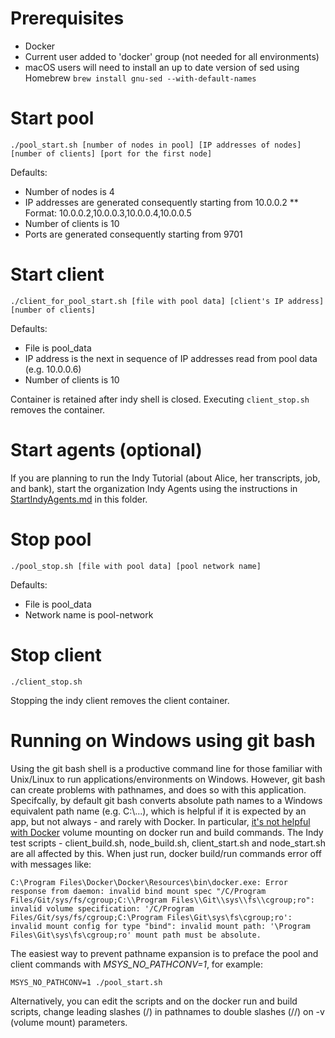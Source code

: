 # Prerequisites
* Docker
* Current user added to 'docker' group (not needed for all environments)
* macOS users will need to install an up to date version of sed using Homebrew `brew install gnu-sed --with-default-names`

# Start pool
```
./pool_start.sh [number of nodes in pool] [IP addresses of nodes] [number of clients] [port for the first node]
```
Defaults:
* Number of nodes is 4
* IP addresses are generated consequently starting from 10.0.0.2
** Format: 10.0.0.2,10.0.0.3,10.0.0.4,10.0.0.5
* Number of clients is 10
* Ports are generated consequently starting from 9701

# Start client
```
./client_for_pool_start.sh [file with pool data] [client's IP address] [number of clients]
```
Defaults:
* File is pool_data
* IP address is the next in sequence of IP addresses read from pool data (e.g. 10.0.0.6)
* Number of clients is 10

Container is retained after indy shell is closed. Executing ```client_stop.sh``` removes the container.

# Start agents (optional)

If you are planning to run the Indy Tutorial (about Alice, her transcripts, job, and bank), start the organization Indy Agents using the instructions in [StartIndyAgents.md](StartIndyAgents.md) in this folder.

# Stop pool
```
./pool_stop.sh [file with pool data] [pool network name]
```
Defaults:
* File is pool_data
* Network name is pool-network

# Stop client
```
./client_stop.sh
```
Stopping the indy client removes the client container.

# Running on Windows using git bash

Using the git bash shell is a productive command line for those familiar with Unix/Linux to run applications/environments on Windows. However, git bash can create problems with pathnames, and does so with this application. Specifcally, by default git bash converts absolute path names to a Windows equivalent path name (e.g. C:\\...), which is helpful if it is expected by an app, but not always - and rarely with Docker.  In particular, [it's not helpful with Docker](https://github.com/moby/moby/issues/24029) volume mounting on docker run and build commands. The Indy test scripts - client_build.sh, node_build.sh, client_start.sh and node_start.sh are all affected by this. When just run, docker build/run commands error off with messages like:

```
C:\Program Files\Docker\Docker\Resources\bin\docker.exe: Error response from daemon: invalid bind mount spec "/C/Program Files/Git/sys/fs/cgroup;C:\\Program Files\\Git\\sys\\fs\\cgroup;ro": invalid volume specification: '/C/Program Files/Git/sys/fs/cgroup;C:\Program Files\Git\sys\fs\cgroup;ro': invalid mount config for type "bind": invalid mount path: '\Program Files\Git\sys\fs\cgroup;ro' mount path must be absolute.
```

The easiest way to prevent pathname expansion is to preface the pool and client commands with *MSYS_NO_PATHCONV=1*, for example:

```
MSYS_NO_PATHCONV=1 ./pool_start.sh
```

Alternatively, you can edit the scripts and on the docker run and build scripts, change leading slashes (/) in pathnames to double slashes (//) on -v (volume mount) parameters.
